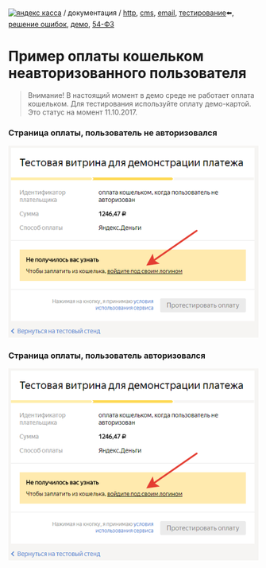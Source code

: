 
[![яндекс касса](/i/yakassalogo.png "Яндекс Касса")](https://kassa.yandex.ru) / документация / [http](/demo/010%20интеграция%20для%20самописных%20сайтов.md), [cms](/demo/011%20интеграция%20для%20CMS%20и%20SaaS.md), [email](/010%20интеграция%20email.md), [тестирование](/demo/030%20тестирование.md):arrow_left:, [решение ошибок](/demo/031%20решение%20ошибок.md), [демо](/demo/032%20демо%20стенд.md), [54-ФЗ](/demo/54-fz.md)

Пример оплаты кошельком неавторизованного пользователя
======================================================

> Внимание! В настоящий момент в демо среде не работает оплата кошельком. Для тестирования используйте оплату демо-картой. Это статус на момент 11.10.2017.

### Страница оплаты, пользователь не авторизовался

![страницы оплаты, пользователь не авторизовался](/demo/022-01-wallet_pay_not_auth_user_part1.png "страницы оплаты, пользователь не авторизовался")

### Страница оплаты, пользователь авторизовался

![страницы оплаты, пользователь не авторизовался](/demo/022-01-wallet_pay_not_auth_user_part1.png "страницы оплаты, пользователь не авторизовался")
